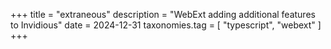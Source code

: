 +++
title = "extraneous"
description = "WebExt adding additional features to Invidious"
date = 2024-12-31
taxonomies.tag = [
    "typescript",
    "webext"
]
+++
